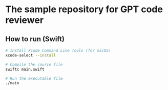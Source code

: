 # The sample repository for GPT code reviewer

## How to run (Swift)

```sh
# Install Xcode Command Line Tools (for macOS)
xcode-select --install

# Compile the source file
swiftc main.swift

# Run the executable file
./main
```
